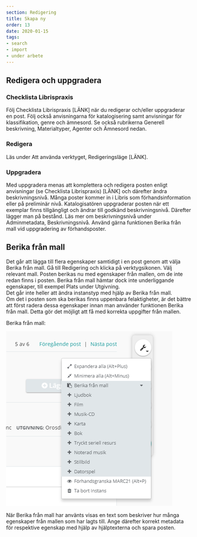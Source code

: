 ```yaml
---
section: Redigering
title: Skapa ny
order: 13
date: 2020-01-15
tags:
- search
- import
- under arbete
---
```


## Redigera och uppgradera

### Checklista Librispraxis
Följ Checklista Librispraxis [LÄNK] när du redigerar och/eller uppgraderar en post. Följ också anvisningarna för katalogisering samt anvisningar för klassifikation, genre och ämnesord.
Se också rubrikerna Generell beskrivning, Materialtyper, Agenter och Ämnesord nedan.

### Redigera
Läs under Att använda verktyget, Redigeringsläge [LÄNK].

### Uppgradera
Med uppgradera menas att komplettera och redigera posten enligt anvisningar (se Checklista Librispraxis) [LÄNK] och därefter ändra beskrivningsnivå. Många poster kommer in i Libris som förhandsinformation eller på preliminär nivå. Katalogisatören uppgraderar posten när ett exemplar finns tillgängligt och ändrar till godkänd beskrivningsnivå. Därefter lägger man på bestånd. Läs mer om beskrivningsnivå under Adminmetadata, Beskrivningsnivå.
Använd gärna funktionen Berika från mall vid uppgradering av förhandsposter.

## Berika från mall
Det går att lägga till flera egenskaper samtidigt i en post genom att välja Berika från mall. Gå till Redigering och klicka på verktygsikonen. Välj relevant mall. Posten berikas nu med egenskaper från mallen, om de inte redan finns i posten. 
Berika från mall hämtar dock inte underliggande egenskaper, till exempel Plats under Utgivning.  
Det går inte heller att ändra instanstyp med hjälp av Berika från mall.  
Om det i posten som ska berikas finns uppenbara felaktigheter, är det bättre att först radera dessa egenskaper innan man använder funktionen Berika från mall. Detta gör det möjligt att få med korrekta uppgifter från mallen.  

Berika från mall:   

![Berika från mall](berika.png)  

När Berika från mall har använts visas en text som beskriver hur många egenskaper från mallen som har lagts till. Ange därefter korrekt metadata för respektive egenskap med hjälp av hjälptexterna och spara posten.  

